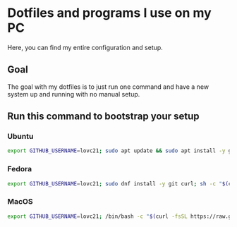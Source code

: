 # Dotfiles and programs I use on my PC

Here, you can find my entire configuration and setup.

## Goal

The goal with my dotfiles is to just run one command and have a new system up and running with no manual setup.

## Run this command to bootstrap your setup

### Ubuntu

```bash
export GITHUB_USERNAME=lovc21; sudo apt update && sudo apt install -y git curl && sh -c "$(curl -fsLS get.chezmoi.io)" -- init --apply --ssh $GITHUB_USERNAME
```

### Fedora

```bash
export GITHUB_USERNAME=lovc21; sudo dnf install -y git curl; sh -c "$(curl -fsLS get.chezmoi.io)" -- init --apply --ssh $GITHUB_USERNAME
```

### MacOS

```bash
export GITHUB_USERNAME=lovc21; /bin/bash -c "$(curl -fsSL https://raw.githubusercontent.com/Homebrew/install/HEAD/install.sh)"; brew install git curl; sh -c "$(curl -fsLS get.chezmoi.io)" -- init --apply --ssh $GITHUB_USERNAME
```
